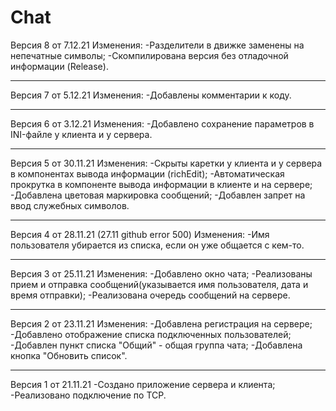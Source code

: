 # Chat
Версия 8 от 7.12.21
Изменения:
-Разделители в движке заменены на непечатные символы;
-Скомпилирована версия без отладочной информации (Release).
____
Версия 7 от 5.12.21
Изменения:
-Добавлены комментарии к коду.
____
Версия 6 от 3.12.21
Изменения:
-Добавлено сохранение параметров в INI-файле у клиента и у сервера.
____
Версия 5 от 30.11.21
Изменения:
-Скрыты каретки у клиента и у сервера в компонентах вывода информации (richEdit);
-Автоматическая прокрутка в компоненте вывода информации в клиенте и на сервере;
-Добавлена цветовая маркировка сообщений;
-Добавлен запрет на ввод служебных символов.
____
Версия 4 от 28.11.21 (27.11 github error 500)
Изменения:
-Имя пользователя убирается из списка, если он уже общается с кем-то.
____
Версия 3 от 25.11.21
Изменения:
-Добавлено окно чата;
-Реализованы прием и отправка сообщений(указывается имя пользователя, дата и время отправки);
-Реализована очередь сообщений на сервере.
____
Версия 2 от 23.11.21
Изменения: 
-Добавлена регистрация на сервере;
-Добавлено отображение списка подключенных пользователей;
-Добавлен пункт списка "Общий" - общая группа чата;
-Добавлена кнопка "Обновить список".
____
Версия 1 от 21.11.21
-Создано приложение сервера и клиента;
-Реализовано подключение по TCP.
